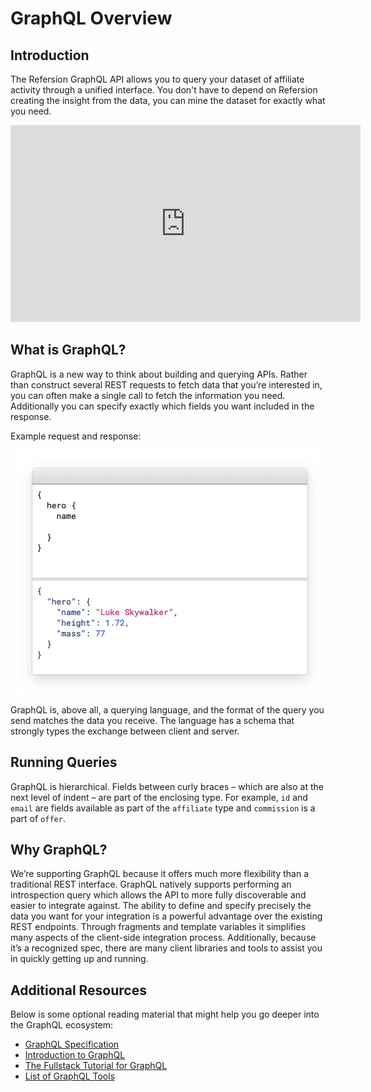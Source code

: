 # GraphQL Overview

## Introduction

The Refersion GraphQL API allows you to query your dataset of affiliate activity through a unified interface. You don't have to depend on Refersion creating the insight from the data, you can mine the dataset for exactly what you need.

<div style="text-align: center;">
<iframe width="560" height="315" src="https://www.youtube.com/embed/gdoRAPW7Abc" frameborder="0" gesture="media" allow="encrypted-media" allowfullscreen></iframe>
</div>

## What is GraphQL?

GraphQL is a new way to think about building and querying APIs. Rather than construct several REST requests to fetch data that you’re interested in, you can often make a single call to fetch the information you need. Additionally you can specify exactly which fields you want included in the response.

Example request and response:

<div style="text-align: center;">
<img src="/assets/images/graphql-response-animation.gif" alt="What you request is what you get" />
</div>

GraphQL is, above all, a querying language, and the format of the query you send matches the data you receive. The language has a schema that strongly types the exchange between client and server.

## Running Queries

GraphQL is hierarchical. Fields between curly braces – which are also at the next level of indent – are part of the enclosing type. For example, `id` and `email` are fields available as part of the `affiliate` type and `commission` is a part of `offer`.

## Why GraphQL?

We’re supporting GraphQL because it offers much more flexibility than a traditional REST interface. GraphQL natively supports performing an introspection query which allows the API to more fully discoverable and easier to integrate against. The ability to define and specify precisely the data you want for your integration is a powerful advantage over the existing REST endpoints. Through fragments and template variables it simplifies many aspects of the client-side integration process. Additionally, because it’s a recognized spec, there are many client libraries and tools to assist you in quickly getting up and running.

## Additional Resources

Below is some optional reading material that might help you go deeper into the GraphQL ecosystem:

- [GraphQL Specification](http://facebook.github.io/graphql/)
- [Introduction to GraphQL](http://graphql.org/learn/)
- [The Fullstack Tutorial for GraphQL](https://www.howtographql.com/0)
- [List of GraphQL Tools](https://github.com/chentsulin/awesome-graphql)

